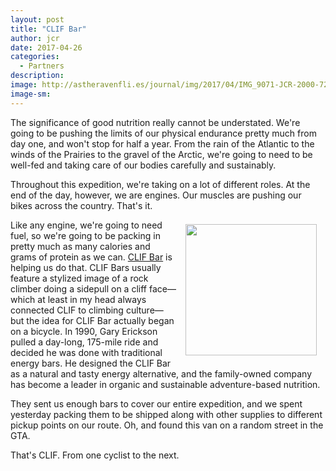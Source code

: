 ```yaml
---
layout: post
title: "CLIF Bar"
author: jcr
date: 2017-04-26
categories:
  - Partners
description: 
image: http://astheravenfli.es/journal/img/2017/04/IMG_9071-JCR-2000-72.jpg
image-sm:
---
```


The significance of good nutrition really cannot be understated. We're going to be pushing the limits of our physical endurance pretty much from day one, and won't stop for half a year. From the rain of the Atlantic to the winds of the Prairies to the gravel of the Arctic, we're going to need to be well-fed and taking care of our bodies carefully and sustainably.

Throughout this expedition, we're taking on a lot of different roles. At the end of the day, however, we are engines. Our muscles are pushing our bikes across the country. That's it.

<a href="http://clifbar.ca"><img src="http://astheravenfli.es/journal/img/2017/04/clif-210-web.png" class="logo" width="210" style="float:right;margin:0.5em 1em;"></a>

Like any engine, we're going to need fuel, so we're going to be packing in pretty much as many calories and grams of protein as we can. <a href="http://www.clifbar.ca">CLIF Bar</a> is helping us do that. CLIF Bars usually feature a stylized image of a rock climber doing a sidepull on a cliff face—which at least in my head always connected CLIF to climbing culture—but the idea for CLIF Bar actually began on a bicycle. In 1990, Gary Erickson pulled a day-long, 175-mile ride and decided he was done with traditional energy bars. He designed the CLIF Bar as a natural and tasty energy alternative, and the family-owned company has become a leader in organic and sustainable adventure-based nutrition.

They sent us enough bars to cover our entire expedition, and we spent yesterday packing them to be shipped along with other supplies to different pickup points on our route. Oh, and found this van on a random street in the GTA.

That's CLIF. From one cyclist to the next.